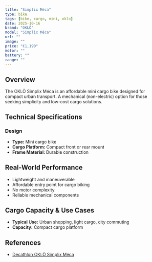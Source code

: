 ```yaml
---
title: "Simplix Méca"
type: bike
tags: [bike, cargo, mini, oklo]
date: 2025-10-16
brand: "OKLÖ"
model: "Simplix Méca"
url: ""
image: ""
price: "€1,190"
motor: ""
battery: ""
range: ""
---
```


## Overview

The OKLÖ Simplix Méca is an affordable mini cargo bike designed for compact urban transport. A mechanical (non-electric) option for those seeking simplicity and low-cost cargo solutions.

## Technical Specifications

### Design

- **Type:** Mini cargo bike
- **Cargo Platform:** Compact front or rear mount
- **Frame Material:** Durable construction

## Real-World Performance

- Lightweight and maneuverable
- Affordable entry point for cargo biking
- No motor complexity
- Reliable mechanical components

## Cargo Capacity & Use Cases

- **Typical Use:** Urban shopping, light cargo, city commuting
- **Capacity:** Compact cargo platform

## References

- [Decathlon OKLÖ Simplix Méca](https://www.decathlon.fr/)
